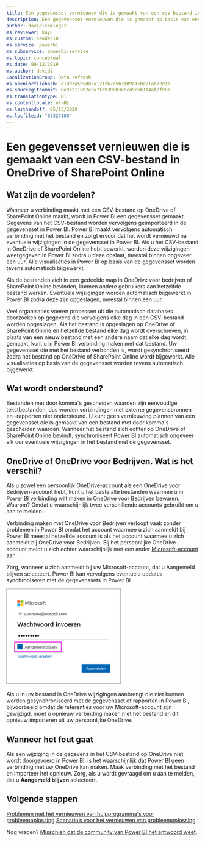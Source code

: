 ```yaml
---
title: Een gegevensset vernieuwen die is gemaakt van een csv-bestand in OneDrive
description: Een gegevensset vernieuwen die is gemaakt op basis van een CSV-bestand (door komma's gescheiden waarden) in OneDrive
author: davidiseminger
ms.reviewer: kayu
ms.custom: seodec18
ms.service: powerbi
ms.subservice: powerbi-service
ms.topic: conceptual
ms.date: 09/12/2019
ms.author: davidi
LocalizationGroup: Data refresh
ms.openlocfilehash: d18d3a5b5d85a121f67c5b3109a150a21ab72d1a
ms.sourcegitcommit: 0e9e211082eca7fd939803e0cd9c6b114af2f90a
ms.translationtype: HT
ms.contentlocale: nl-NL
ms.lasthandoff: 05/13/2020
ms.locfileid: "83327180"
---
```

# <a name="refresh-a-dataset-created-from-a-csv-file-on-onedrive-or-sharepoint-online"></a>Een gegevensset vernieuwen die is gemaakt van een CSV-bestand in OneDrive of SharePoint Online
## <a name="what-are-the-advantages"></a>Wat zijn de voordelen?
Wanneer u verbinding maakt met een CSV-bestand op OneDrive of SharePoint Online maakt, wordt in Power BI een gegevensset gemaakt. Gegevens van het CSV-bestand worden vervolgens geïmporteerd in de gegevensset in Power BI. Power BI maakt vervolgens automatisch verbinding met het bestand en zorgt ervoor dat het wordt vernieuwd na eventuele wijzigingen in de gegevensset in Power BI. Als u het CSV-bestand in OneDrive of SharePoint Online hebt bewerkt, worden deze wijzigingen weergegeven in Power BI zodra u deze opslaat, meestal binnen ongeveer een uur. Alle visualisaties in Power BI op basis van de gegevensset worden tevens automatisch bijgewerkt.

Als de bestanden zich in een gedeelde map in OneDrive voor bedrijven of SharePoint Online bevinden, kunnen andere gebruikers aan hetzelfde bestand werken. Eventuele wijzigingen worden automatisch bijgewerkt in Power BI zodra deze zijn opgeslagen, meestal binnen een uur.

Veel organisaties voeren processen uit die automatisch databases doorzoeken op gegevens die vervolgens elke dag in een CSV-bestand worden opgeslagen. Als het bestand is opgeslagen op OneDrive of SharePoint Online en hetzelfde bestand elke dag wordt overschreven, in plaats van een nieuw bestand met een andere naam dat elke dag wordt gemaakt, kunt u in Power BI verbinding maken met dat bestand. Uw gegevensset die met het bestand verbonden is, wordt gesynchroniseerd zodra het bestand op OneDrive of SharePoint Online wordt bijgewerkt. Alle visualisaties op basis van de gegevensset worden tevens automatisch bijgewerkt.

## <a name="whats-supported"></a>Wat wordt ondersteund?
Bestanden met door komma's gescheiden waarden zijn eenvoudige tekstbestanden, dus worden verbindingen met externe gegevensbronnen en -rapporten niet ondersteund. U kunt geen vernieuwing plannen van een gegevensset die is gemaakt van een bestand met door komma's gescheiden waarden. Wanneer het bestand zich echter op OneDrive of SharePoint Online bevindt, synchroniseert Power BI automatisch ongeveer elk uur eventuele wijzigingen in het bestand met de gegevensset.

## <a name="onedrive-or-onedrive-for-business-whats-the-difference"></a>OneDrive of OneDrive voor Bedrijven. Wat is het verschil?
Als u zowel een persoonlijk OneDrive-account als een OneDrive voor Bedrijven-account hebt, kunt u het beste alle bestanden waarmee u in Power BI verbinding wilt maken in OneDrive voor Bedrijven bewaren. Waarom? Omdat u waarschijnlijk twee verschillende accounts gebruikt om u aan te melden.

Verbinding maken met OneDrive voor Bedrijven verloopt vaak zonder problemen in Power BI omdat het account waarmee u zich aanmeldt bij Power BI meestal hetzelfde account is als het account waarmee u zich aanmeldt bij OneDrive voor Bedrijven. Bij het persoonlijke OneDrive-account meldt u zich echter waarschijnlijk met een ander [Microsoft-account](https://account.microsoft.com) aan.

Zorg, wanneer u zich aanmeldt bij uw Microsoft-account, dat u Aangemeld blijven selecteert. Power BI kan vervolgens eventuele updates synchroniseren met de gegevenssets in Power BI

![Voorbeeld van aanmelden](media/refresh-csv-file-onedrive/refresh_signin_keepmesignedin.png)

Als u in uw bestand in OneDrive wijzigingen aanbrengt die niet kunnen worden gesynchroniseerd met de gegevensset of rapporten in Power BI, bijvoorbeeld omdat de referenties voor uw Microsoft-account zijn gewijzigd, moet u opnieuw verbinding maken met het bestand en dit opnieuw importeren uit uw persoonlijke OneDrive.

## <a name="when-things-go-wrong"></a>Wanneer het fout gaat
Als een wijziging in de gegevens in het CSV-bestand op OneDrive niet wordt doorgevoerd in Power BI, is het waarschijnlijk dat Power BI geen verbinding met uw OneDrive kan maken. Maak verbinding met het bestand en importeer het opnieuw. Zorg, als u wordt gevraagd om u aan te melden, dat u **Aangemeld blijven** selecteert.

## <a name="next-steps"></a>Volgende stappen
[Problemen met het vernieuwen van hulpprogramma's voor probleemoplossing](service-gateway-onprem-tshoot.md)
[Scenario’s voor het vernieuwen van probleemoplossing](refresh-troubleshooting-refresh-scenarios.md)

Nog vragen? [Misschien dat de community van Power BI het antwoord weet](https://community.powerbi.com/).

